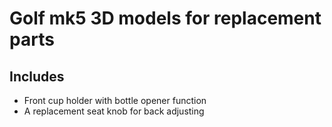 # Golf mk5 3D models for replacement parts

## Includes
- Front cup holder with bottle opener function
- A replacement seat knob for back adjusting
